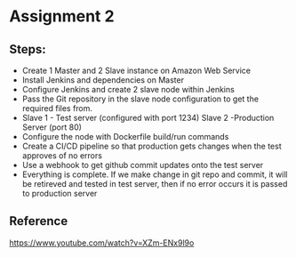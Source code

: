 # Assignment 2

## Steps:
  - Create 1 Master and 2 Slave instance on Amazon Web Service
  - Install Jenkins and dependencies on Master
  - Configure Jenkins and create 2 slave node within Jenkins
  - Pass the Git repository in the slave node configuration to get the required files from.
  - Slave 1 - Test server (configured with port 1234)      Slave 2 -Production Server (port 80)
  - Configure the node with Dockerfile build/run commands
  - Create a CI/CD pipeline so that production gets changes when the test approves of no errors
  - Use a webhook to get github commit updates onto the test server
  - Everything is complete. If we make change in git repo and commit, it will be retireved and tested in test server, then if no error occurs it is passed to production server

## Reference
https://www.youtube.com/watch?v=XZm-ENx9l9o
